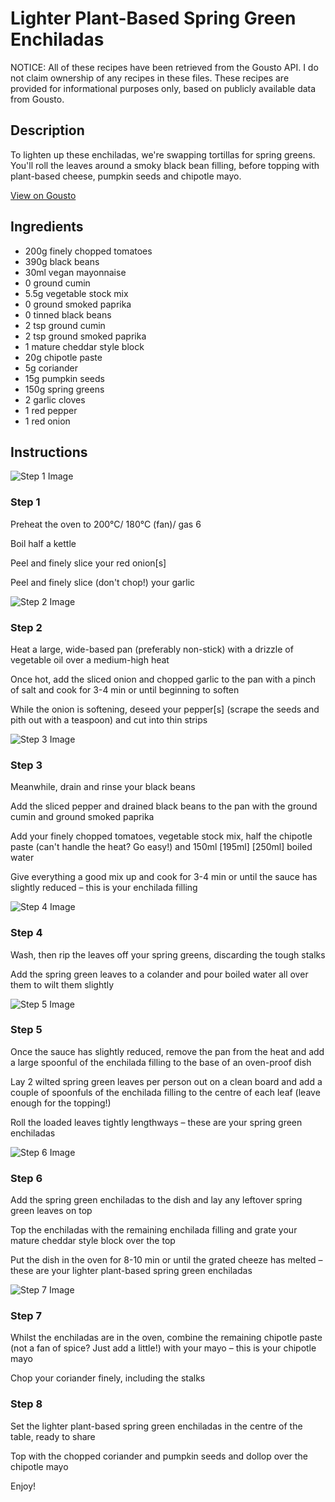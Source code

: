 # Lighter Plant-Based Spring Green Enchiladas 

NOTICE: All of these recipes have been retrieved from the Gousto API. I do not claim ownership of any recipes in these files. These recipes are provided for informational purposes only, based on publicly available data from Gousto.

## Description

To lighten up these enchiladas, we're swapping tortillas for spring greens. You'll roll the leaves around a smoky black bean filling, before topping with plant-based cheese, pumpkin seeds and chipotle mayo.

[View on Gousto](https://www.gousto.co.uk/recipes/cookbook/lighter-plant-based-spring-green-enchiladas)

## Ingredients

- 200g finely chopped tomatoes
- 390g black beans
- 30ml vegan mayonnaise
- 0 ground cumin
- 5.5g vegetable stock mix
- 0 ground smoked paprika
- 0 tinned black beans
-  2 tsp ground cumin
- 2 tsp ground smoked paprika
- 1 mature cheddar style block
- 20g chipotle paste
- 5g coriander
- 15g pumpkin seeds
- 150g spring greens
- 2 garlic cloves
- 1 red pepper
- 1 red onion

## Instructions

![Step 1 Image](https://production-media.gousto.co.uk/cms/recipe-step-image/Step-1-1634036764364-x200.jpg)

### Step 1

Preheat the oven to 200°C/ 180°C (fan)/ gas 6

Boil half a kettle

Peel and finely slice your red onion[s]

Peel and finely slice (don't chop!) your garlic

![Step 2 Image](https://production-media.gousto.co.uk/cms/recipe-step-image/Step-2-1634036779642-x200.jpg)

### Step 2

Heat a large, wide-based pan (preferably non-stick) with a drizzle of vegetable oil over a medium-high heat

Once hot, add the sliced onion and chopped garlic to the pan with a pinch of salt and cook for 3-4 min or until beginning to soften

While the onion is softening, deseed your pepper[s] (scrape the seeds and pith out with a teaspoon) and cut into thin strips

![Step 3 Image](https://production-media.gousto.co.uk/cms/recipe-step-image/Step-3-1634036801276-x200.jpg)

### Step 3

Meanwhile, drain and rinse your black beans

Add the sliced pepper and drained black beans to the pan with the ground cumin and ground smoked paprika

Add your finely chopped tomatoes, vegetable stock mix, half the chipotle paste (can't handle the heat? Go easy!) and 150ml <span class="text-purple">[195ml]</span> <span class="text-danger"> [250ml] </span>boiled water

Give everything a good mix up and cook for 3-4 min or until the sauce has slightly reduced – this is your enchilada filling

![Step 4 Image](https://production-media.gousto.co.uk/cms/recipe-step-image/Step-4-1634036821482-x200.jpg)

### Step 4

Wash, then rip the leaves off your spring greens, discarding the tough stalks

Add the spring green leaves to a colander and pour boiled water all over them to wilt them slightly

![Step 5 Image](https://production-media.gousto.co.uk/cms/recipe-step-image/Step-5-1634036860626-x200.jpg)

### Step 5

Once the sauce has slightly reduced, remove the pan from the heat and add a large spoonful of the enchilada filling to the base of an oven-proof dish

Lay 2 wilted spring green leaves per person out on a clean board and add a couple of spoonfuls of the enchilada filling to the centre of each leaf (leave enough for the topping!)

Roll the loaded leaves tightly lengthways – these are your spring green enchiladas

![Step 6 Image](https://production-media.gousto.co.uk/cms/recipe-step-image/Step-6-1634036886646-x200.jpg)

### Step 6

Add the spring green enchiladas to the dish and lay any leftover spring green leaves on top

Top the enchiladas with the remaining enchilada filling and grate your mature cheddar style block over the top

Put the dish in the oven for 8-10 min or until the grated cheeze has melted – these are your lighter plant-based spring green enchiladas

![Step 7 Image](https://production-media.gousto.co.uk/cms/recipe-step-image/Step-7-1634036924291-x200.jpg)

### Step 7

Whilst the enchiladas are in the oven, combine the remaining chipotle paste (not a fan of spice? Just add a little!) with your mayo – this is your chipotle mayo

Chop your coriander finely, including the stalks

### Step 8

Set the lighter plant-based spring green enchiladas in the centre of the table, ready to share

Top with the chopped coriander and pumpkin seeds and dollop over the chipotle mayo

Enjoy!

